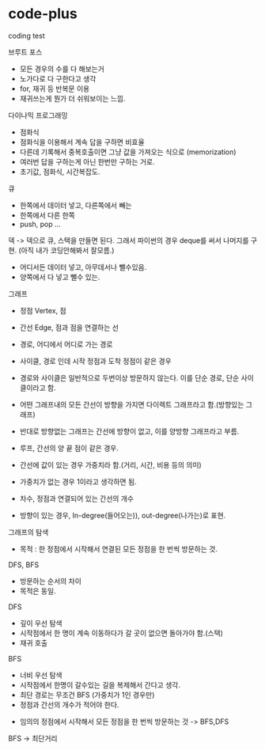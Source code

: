 # code-plus

coding test

브루트 포스

- 모든 경우의 수를 다 해보는거
- 노가다로 다 구한다고 생각
- for, 재귀 등 반복문 이용
- 재귀쓰는게 뭔가 더 쉬워보이는 느낌.

다이나믹 프로그래밍

- 점화식
- 점화식을 이용해서 계속 답을 구하면 비효율
- 다른데 기록해서 중복호출이면 그냥 값을 가져오는 식으로 (memorization)
- 여러번 답을 구하는게 아닌 한번만 구하는 거로.
- 초기값, 점화식, 시간복잡도.

큐

- 한쪽에서 데이터 넣고, 다른쪽에서 빼는
- 한쪽에서 다른 한쪽
- push, pop ...

덱 -> 덱으로 큐, 스택을 만들면 된다.
그래서 파이썬의 경우 deque를 써서 나머지를 구현.
(아직 내가 코딩안해봐서 잘모름.)

- 어디서든 데이터 넣고, 아무데서나 뺄수있음.
- 양쪽에서 다 넣고 뺄수 있는.

그래프

- 정점 Vertex, 점
- 간선 Edge, 점과 점을 연결하는 선

- 경로, 어디에서 어디로 가는 경로
- 사이클, 경로 인데 시작 정점과 도착 정점이 같은 경우
- 경로와 사이클은 일반적으로 두번이상 방문하지 않는다. 이를 단순 경로, 단순 사이클이라고 함.

- 어떤 그래프내의 모든 간선이 방향을 가지면 다이렉트 그래프라고 함.(방향있는 그래프)
- 반대로 방향없는 그래프는 간선에 방향이 없고, 이를 양방향 그래프라고 부름.
- 루프, 간선의 양 끝 점이 같은 경우.

- 간선에 값이 있는 경우 가중치라 함.(거리, 시간, 비용 등의 의미)
- 가중치가 없는 경우 1이라고 생각하면 됨.

- 차수, 정점과 연결되어 있는 간선의 개수
- 방향이 있는 경우, In-degree(들어오는)), out-degree(나가는)로 표현.

그래프의 탐색

- 목적 : 한 정점에서 시작해서 연결된 모든 정점을 한 번씩 방문하는 것.

DFS, BFS

- 방문하는 순서의 차이
- 목적은 동일.

DFS

- 깊이 우선 탐색
- 시작점에서 한 명이 계속 이동하다가 갈 곳이 없으면 돌아가야 함.(스택)
- 재귀 호출

BFS

- 너비 우선 탐색
- 시작점에서 한명이 갈수있는 길을 복제해서 간다고 생각.
- 최단 경로는 무조건 BFS (가중치가 1인 경우만)
- 정점과 간선의 개수가 적어야 한다.

* 임의의 정점에서 시작해서 모든 정점을 한 번씩 방문하는 것 -> BFS,DFS

BFS -> 최단거리
